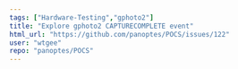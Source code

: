 ```yaml
---
tags: ["Hardware-Testing","gphoto2"]
title: "Explore gphoto2 CAPTURECOMPLETE event"
html_url: "https://github.com/panoptes/POCS/issues/122"
user: "wtgee"
repo: "panoptes/POCS"
---
```


